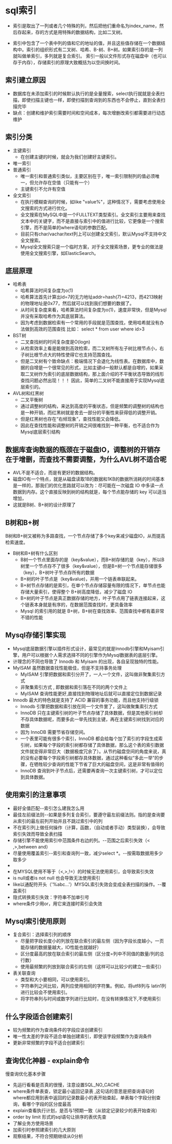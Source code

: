 # sql索引
- 索引是取出了一列或者几个特殊的列，然后把他们重命名为index_name，然后存起来，存的方式是用特殊的数据结构，比如二叉树。

- 索引中包含了一个表中列的值和它的地址的值，并且这些值存储在一个数据结构中。索引的组织形式有二叉树、哈希、B-树、B+树。如果索引存的是一列就叫做单索引，多列就是复合索引。
索引一般以文件形式存在磁盘中（也可以存于内存），存储索引的原理大致概括为以空间换时间。

## 索引建立原因
- 数据库在未添加索引的时候默认执行的是全量搜索，select执行就就是全表扫描，即使扫描主键也一样，即使扫描到查询到的东西也不会停止，直到全表扫描完毕
- 缺点：创建和维护索引需要时间和空间成本，每次增删改索引都需要进行动态维护

## 索引分类
- 主键索引
  - 在创建主键的时候，就会为我们创建好主键索引。
- 唯一索引
- 普通索引
  - 唯一索引和普通索引类似，主要区别在于，唯一索引限制列的值必须唯一，但允许存在空值（只能有一个）
  - 主键索引不允许有空值
- 全文索引
  - 在执行模糊查询的时候，如like "value%"，这种情况下，需要考虑使用全文搜索的方式进行优化。
  - 全文搜索在MySQL中是一个FULLTEXT类型索引。全文索引主要用来查找文本中的关键字，而不是直接与索引中的值进行比较，它更像是一个搜索引擎，而不是简单的where语句的参数匹配。
  - 目前只有char/vachar/text列上可以创建全文索引，默认Mysql不支持中文全文搜索。
  - Mysql全文搜索只是一个临时方案，对于全文搜索场景，更专业的做法是使用全文搜索引擎，如ElasticSearch。
## 底层原理
- 哈希表
  - 哈希算法时间复杂度为o(1)
  - 哈希算法首先计算出id=7的无力地址addr=hash(7)=4213，而4213映射的物理地址是0x77，然后就可以找到我们想要的数据了。
  - 从时间复杂度来看，哈希算法时间复杂度为o(1)，速度非常快，但是Mysql并没有采取哈希作为其底层算法。
  - 因为考虑到数据检索有一个常用的手段就是范围查找，使用哈希就没有办法做到高效的范围查找 比如： select * from user where id>3
- BST树
  - 二叉查找树的时间复杂度是O(logn)
  - 从检索效率上看是能做到高效检索，而二叉树所有左子树比根节点小，右子树比根节点大的特性使得它也支持范围查找。
  - 但是二叉树有个致命缺点：极端情况下会退化为线性表。在数据库中，数据的自增是一个很常见的形式，比如主键id一般默认都是自增的，如果采取二叉树作为索引的底层数据结构，那上面介绍的不平衡状态导致的线形查找问题必然出现！！！ 因此，简单的二叉树不能直接用于实现Mysql底层索引的。
- AVL树和红黑树
  - 二叉平衡树
  - 通过调整树的结构，来达到高度的平衡状态，但是频繁的调整树的结构也是一种开销，而红黑树就是舍去一部分的平衡性来获得低的调整开销。
  - 但是红黑树也存在“右倾现象”，查找性能又会降低。
  - 因此在查找性能和调整树的开销之间很难找到一种平衡，也不适合作为Mysql底层索引结构

## 数据库查询数据的瓶颈在于磁盘IO，调整树的开销存在于增删，而查找不需要调整，为什么AVL树不适合呢
  - AVL不是不适合，而是有更好的数据结构。
  - 磁盘IO有一个特点，就是从磁盘读取1B的数据和1KB的数据所消耗的时间基本是一样的，那我们的优化思路就可以改为：尽可能在一次磁盘 IO 中多读一点数据到内存。这个直接反映到树的结构就是，每个节点能存储的 key 可以适当增加，
  - 这就是B树、B+树的设计原理了
## B树和B+树
B树和B+树又被称为多路查找，一个节点存储了多个key来减少磁盘IO，从而提高检索速度。
- B树和B+树有什么区别
  - B树一个节点里面存的是（key&value），而B+树存储的是（key），所以B树里一个节点存不了很多（key&value），但是B+树一个节点能存储很多（key），B+树叶子节点存所有的数据
  - B+树的叶子节点是（key&value)，并用一个链表串联起来。
  - B+树节点存储的是索引，在单个节点存储容量有限的情况下，单节点也能存储大量索引，使得整个 B+树高度降低，减少了磁盘 IO
  - B+树的叶子节点是真正数据存储的地方，叶子节点用了链表连接起来，这个链表本身就是有序的，在数据范围查找时，更具备效率
  - Mysql 的索引用的就是 B+树，B+树在查找效率、范围查找中都有着非常不错的性能
## Mysql存储引擎实现
- Mysql底层数据引擎以插件形式设计，最常见的就是Innodb引擎和Myisam引擎，用户可以根据个人需求选择不同的引擎作为Mysql数据表的底层引擎。
- 计理念的不同也导致了 Innodb 和 Myisam 的出现，各自呈现独特的性能。
- MyISAM 虽然数据查找性能极佳，但是不支持事务处理
  - MyISAM 引擎把数据和索引分开了，一人一个文件，这叫做非聚集索引方式
  - 非聚集索引方式 , 即数据和索引落在不同的两个文件上
  - MyISAM 查询性能更好,直接找到物理地址后就可以直接定位到数据记录
- Innodb 最大的特色就是支持了 ACID 兼容的事务功能，而且他支持行级锁
  - Innodb 引擎把数据和索引放在同一个文件里了，这叫做聚集索引方式
  - InnoDB 只在主键索引树的叶子节点存储了具体数据，但是其他索引树却不存具体数据呢，而要多此一举先找到主键，再在主键索引树找到对应的数据
  - 因为 InnoDB 需要节省存储空间。
  - 一个表里可能有很多个索引，InnoDB 都会给每个加了索引的字段生成索引树，如果每个字段的索引树都存储了具体数据，那么这个表的索引数据文件就变得非常巨大（数据极度冗余了）。从节约磁盘空间的角度来说，真的没有必要每个字段索引树都存具体数据，通过这种看似“多此一举”的步骤，在牺牲较少查询的性能下节省了巨大的磁盘空间，这是非常有值得的
  - InnoDB 查询到叶子节点后，还需要再查询一次主键索引树，才可以定位到具体数据。
## 使用索引的注意事项
- 最好全值匹配--索引怎么建我怎么用
- 最佳左前缀法则--如果是多列复合索引，要遵守最左前缀法则。指的是查询要从索引的最左前列开始并且不跳过索引中的列
- 不在索引列上做任何操作（计算，函数，（自动或者手动）类型装换），会导致索引失效而导致全表扫描
- 存储引擎不能使用索引中范围条件右边的列。--范围之后索引失效（< ,>,between and）
- 尽量使用覆盖索引--索引和查询列一致，减少select *。--按需取数据用多少取多少
- 
- 在MYSQL使用不等于（<,>,!=）的时候无法使用索引，会导致索引失效
- is null或者is not null 也会导致无法使用索引
- like以通配符开头（'%abc...'）MYSQL索引失效会变成全表扫描的操作。--覆盖索引
- 隐式转换索引失效：字符串不加单引号
- where条件少用or，用它来连接时索引会失效
## Mysql索引使用原则
- 复合索引：选择索引列的顺序
  - 尽量把字段长度小的列放在联合索引的最左侧（因为字段长度越小，一页能存储的数据量越大，IO性能也就越好）
  - 区分度最高的放在联合索引的最左侧（区分度=列中不同值的数量/列的总行数）
  - 使用最频繁的列放到联合索引的左侧（这样可以比较少的建立一些索引）
- 表关联查询
  - 类型和大小要相同，可以使用索引。
  - 字符串列之间比较，两列应使用相同的字符集。例如，将utf8列与 latin1列进行比较会不使用索引。
  - 将字符串列与时间或数字列进行比较时，在没有转换情况下,不使用索引
## 什么字段适合创建索引
- 较为频繁的作为查询条件的字段应该创建索引
- 唯一性太差的字段不适合单独创建索引，即使该字段频繁作为查询条件
- 更新非常频繁的字段不适合创建索引
## 查询优化神器 - explain命令
慢查询优化基本步骤
- 先运行看看是否真的很慢，注意设置SQL_NO_CACHE
- where条件单表查，锁定最小返回记录表 ,这句话的意思是把查询语句的where都应用到表中返回的记录数最小的表开始查起，单表每个字段分别查询，看哪个字段的区分度最高
- explain查看执行计划，是否与1预期一致（从锁定记录较少的表开始查询）
- order by limit 形式的sql语句让排序的表优先查
- 了解业务方使用场景
- 加索引时参照建索引的几大原则
- 观察结果，不符合预期继续从0分析
